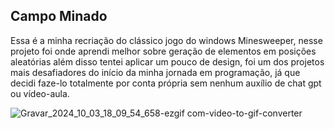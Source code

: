 ## Campo Minado
Essa é a minha recriação do clássico jogo do windows Minesweeper, nesse projeto foi onde aprendi melhor sobre geração de elementos
em posições aleatórias além disso tentei aplicar um pouco de design, foi um dos projetos mais desafiadores do início da minha jornada em programação,
já que decidi faze-lo totalmente por conta própria sem nenhum auxílio de chat gpt ou vídeo-aula.

![Gravar_2024_10_03_18_09_54_658-ezgif com-video-to-gif-converter](https://github.com/user-attachments/assets/3239d189-0926-42d2-ba24-ec5c4e029c55)
